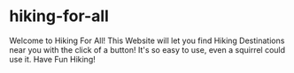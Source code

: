 # hiking-for-all
Welcome to Hiking For All! This Website will let you find Hiking Destinations near you with the click of a button! It's so easy to use, even a squirrel could use it.
Have Fun Hiking!
